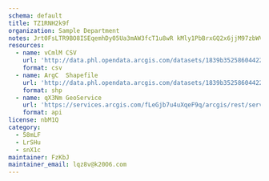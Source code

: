 ```yaml
---
schema: default
title: TZ1RNH2k9f 
organization: Sample Department 
notes: Jrt0FsLTR9BO8ISEqemhDy05Ua3mAW3fcT1u8wR kMly1PbBrxGQ2x6jjM97zbWVYZ4G46OEQ2ulUvaSiiLXDkNgnpC hgoXsqZN 
resources:
  - name: vCmlM CSV
    url: 'http://data.phl.opendata.arcgis.com/datasets/1839b35258604422b0b520cbb668df0d_0.csv'
    format: csv
  - name: ArgC  Shapefile
    url: 'http://data.phl.opendata.arcgis.com/datasets/1839b35258604422b0b520cbb668df0d_0.zip'
    format: shp
  - name: qX3Nm GeoService
    url: 'https://services.arcgis.com/fLeGjb7u4uXqeF9q/arcgis/rest/services/Air_Monitoring_Stations/FeatureServer/0/query'
    format: api
license: nbM1Q 
category:
  - 58mLF 
  - LrSHu 
  - snX1c 
maintainer: FzKbJ  
maintainer_email: lqz8v@k20O6.com
---
```

